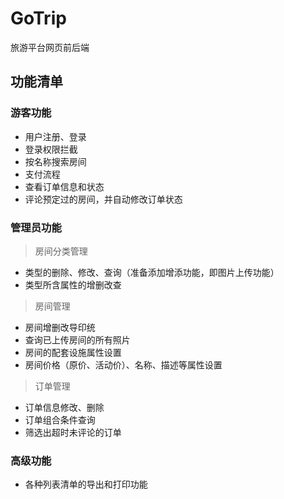 # GoTrip

旅游平台网页前后端

## 功能清单
### 游客功能
+ 用户注册、登录
+ 登录权限拦截
+ 按名称搜索房间
+ 支付流程
+ 查看订单信息和状态
+ 评论预定过的房间，并自动修改订单状态

### 管理员功能
> 房间分类管理
+ 类型的删除、修改、查询（准备添加增添功能，即图片上传功能）
+ 类型所含属性的增删改查

> 房间管理
+ 房间增删改导印统
+ 查询已上传房间的所有照片
+ 房间的配套设施属性设置
+ 房间价格（原价、活动价）、名称、描述等属性设置

> 订单管理
+ 订单信息修改、删除
+ 订单组合条件查询
+ 筛选出超时未评论的订单

### 高级功能
+ 各种列表清单的导出和打印功能